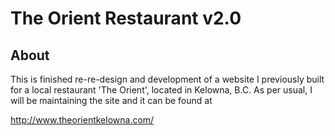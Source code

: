 # The Orient Restaurant v2.0
## About
This is finished re-re-design and development of a website I previously built for a local restaurant 'The Orient', located in Kelowna, B.C. As per usual, I will be maintaining the site and it can be found at 

http://www.theorientkelowna.com/  
